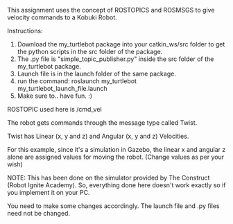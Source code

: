 This assignment uses the concept of ROSTOPICS and ROSMSGS to give velocity commands to a Kobuki Robot. 

Instructions: 
1. Download the my_turtlebot package into your catkin_ws/src folder to get the python scripts in the src folder of the package.
2. The .py file is "simple_topic_publisher.py" inside the src folder of the my_turtlebot package.
3. Launch file is in the launch folder of the same package. 
4. run the command: roslaunch my_turtlebot my_turtlebot_launch_file.launch
5. Make sure to.. have fun. :)

ROSTOPIC used here is /cmd_vel

The robot gets commands through the message type called Twist. 

Twist has Linear (x, y and z) and Angular (x, y and z) Velocities. 

For this example, since it's a simulation in Gazebo, the linear x and angular z alone are assigned values for moving the robot. (Change values as per your wish)

NOTE: This has been done on the simulator provided by The Construct (Robot Ignite Academy). So, everything done here doesn't work exactly so if you implement it on your PC. 

You need to make some changes accordingly. The launch file and .py files need not be changed. 
